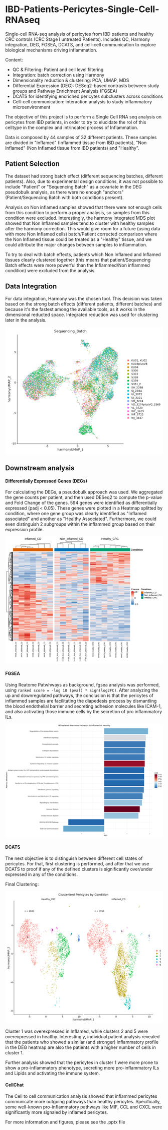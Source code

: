 # IBD-Patients-Pericytes-Single-Cell-RNAseq
Single-cell RNA-seq analysis of pericytes from IBD patients and healthy CRC controls (CRC Stage I untreated Patients). Includes QC, Harmony integration, DEG, FGSEA, DCATS, and cell–cell communication to explore biological mechanisms driving inflammation.


Content:

- QC & Filtering: Patient and cell level filtering
- Integration: batch correction using Harmony
- Dimensionality reduction & clustering: PCA, UMAP, MDS
- Differential Expression (DEG): DESeq2-based contrasts between study groups and Pathway Enrichment Analysis (FGSEA)
- DCATS for identifying encriched pericytes subclusters across conditions
- Cell–cell communication: interaction analysis to study inflammatory microenvironment

The objective of this project is to perform a Single Cell RNA seq analysis on pericytes from IBD patients, in order to try to elucidate the rol of this celltype in the complex and intrincated process of Inflammation. 


Data is composed by 44 samples of 32 different patients. These samples are divided in "Inflamed" (Inflammed tissue from IBD patients), "Non Inflamed" (Non Inflamed tissue from IBD patients) and "Healthy". 

## Patient Selection

The dataset had strong batch effect (different sequencing batches, different patients). Also, due to experimental design conditions, it was not possible to include "Patient" or "Sequencing Batch" as a covariate in the DEG pseudobulk analysis, as there were no enough "anchors" (Patient/Sequencing Batch with both conditions present). 

Analysis on Non inflamed samples showed that there were not enough cells from this condition to perform a proper analysis, so samples from this condition were excluded. Interestingly, the harmony integrated MDS plot showed that Non Inflamed samples tend to cluster with healthy samples after the harmony correction. This would give room for a future (using data with more Non Inflamed cells) batch/Patient corrected comparison where the Non Inflamed tissue could be treated as a "Healthy" tissue, and we could attribute the major changes between samples to inflammation. 

To try to deal with batch effects, patients which Non Inflamed and Inflamed tissues clearly clustered together (this means that patient/Sequencing Batch effects were more powerful than the Inflammed/Non inflammed condition) were excluded from the analysis.

## Data Integration

For data integration, Harmony was the chosen tool. This decision was taken based on the strong batch effects (different patients, different batches) and because it's the fastest among the available tools, as it works in the dimensional reducted space. Integrated reduction was used for clustering later in the analysis.

![Alt text](UMAP_integrated_batch.png)


## Downstream analysis

#### Differentially Expressed Genes (DEGs)

For calculating the DEGs, a pseudobulk approach was used. We aggregated the gene counts per patient, and then used DESeq2 to compute the p-value and Fold Change of the genes. 594 genes were identified as differentially expressed (padj < 0.05). These genes were plotted in a Heatmap splitted by condition, where one gene group was clearly identified as "Inflamed associated" and another as "Healthy Associated". Furthermore, we could even distinguish 2 subgroups within the inflammed group based on their expression profile. 

![Alt text](HT_splitted_allconditions.png)


#### FGSEA

Using Reatome Patwhways as background, fgsea analysis was performed, using `ranked score = -log 10 (pval) * sign(log2FC)`. After analyzing the up and downregulated pathways, the conclusion is that the pericytes of inflammed samples are facilitating the diapedesis process by dismantling the blood endothelial barrier and secreting adhesion molecules like ICAM-1, and also activating those immune cells by the secretion of pro inflammatory ILs.


![Alt text](fgsea_barplot_IBD_rctome_reshaped_all.png)

#### DCATS

The next objective is to distinguish between different cell states of pericytes. For that, first clustering is performed, and after that we use DCATS to proof if any of the defined clusters is significantly over/under expressed in any of the conditions. 

Final Clustering:

![Alt text](clust_final_splitted.png)

Cluster 1 was overexpressed in Inflamed, while clusters 2 and 5 were overexpressed in heatlhy. Interestingly, individual patient analysis revealed that the patients who showed a similar (and stronger) inflammatory profile in the DEG heatmap are also the patients with a higher number of cells in cluster 1. 

Further analysis showed that the pericytes in cluster 1 were more prone to show a pro-inflammatory phenotype, secreting more pro-inflammatory ILs and Lipids and activating the immune system.

#### CellChat

The Cell to cell communication analysis showed that inflammed pericytes communicate more outgoing pathways than healthy pericytes. Specifically, some well-known pro-inflammatory pathways like MIF, CCL and CXCL were significantly more signaled by inflamed pericytes. 


For more information and figures, please see the .pptx file


